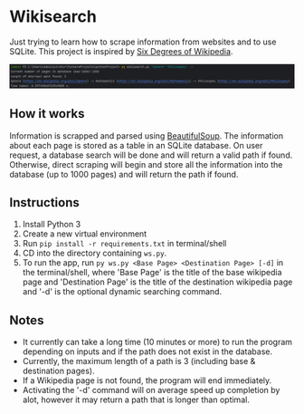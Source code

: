 # Wikisearch

Just trying to learn how to scrape information
from websites and to use SQLite. This project is inspired by [Six Degrees of Wikipedia](https://github.com/jwngr/sdow).

![readme.png](ressources/readme.png)

## How it works
Information is scrapped and parsed using [BeautifulSoup](https://pypi.org/project/beautifulsoup4/#:~:text=Beautiful%20Soup%20is%20a%20library,and%20modifying%20the%20parse%20tree.). The information about each page is stored as a table in an SQLite database. On user request, a database search will be done and will return a valid path if found. Otherwise, direct scraping will begin and store all the information into the database (up to 1000 pages) and will return the path if found. 

## Instructions

1. Install Python 3
2. Create a new virtual environment
3. Run ``pip install -r requirements.txt`` in terminal/shell
4. CD into the directory containing ``ws.py``.
5. To run the app, run ``py ws.py <Base Page> <Destination Page> [-d]`` in the terminal/shell, where 'Base Page' is the title of the base wikipedia page and 'Destination Page' is the title of the destination wikipedia page and '-d' is the optional dynamic searching command.

## Notes
- It currently can take a long time (10 minutes or more) to run the program depending on inputs and if the path does not exist in the database.
- Currently, the maximum length of a path is 3 (including base & destination pages).
- If a Wikipedia page is not found, the program will end immediately.
- Activating the '-d' command will on average speed up completion by alot, however it may return a path that is longer than optimal.

